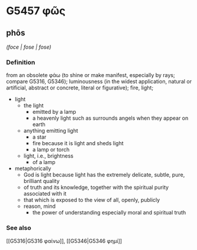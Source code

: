 # G5457 φῶς

## phōs

_(foce | fose | fose)_

### Definition

from an obsolete φάω (to shine or make manifest, especially by rays; compare G5316, G5346); luminousness (in the widest application, natural or artificial, abstract or concrete, literal or figurative); fire, light; 

- light
  - the light
    - emitted by a lamp
    - a heavenly light such as surrounds angels when they appear on earth
  - anything emitting light
    - a star
    - fire because it is light and sheds light
    - a lamp or torch
  - light, i.e., brightness
    - of a lamp
- metaphorically
  - God is light because light has the extremely delicate, subtle, pure, brilliant quality
  - of truth and its knowledge, together with the spiritual purity associated with it
  - that which is exposed to the view of all, openly, publicly
  - reason, mind
    - the power of understanding especially moral and spiritual truth

### See also

[[G5316|G5316 φαίνω]], [[G5346|G5346 φημί]]
